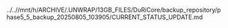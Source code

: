 ../..//mnt/h/ARCHIVE/.UNWRAP/13GB_FILES/DuRiCore/backup_repository/phase5_5_backup_20250805_103905/CURRENT_STATUS_UPDATE.md